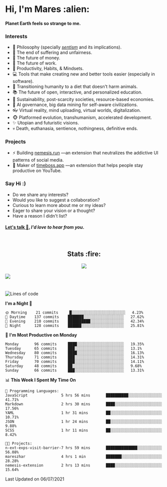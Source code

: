 <h1>Hi, I'm Mares :alien:</h1>

#### Planet Earth feels so strange to me.

### **Interests**

- 🌊 Philosophy (specially [_sentism_][sentismmedium] and its implications).
- 🎯 The end of suffering and unfairness.
- 💸 The future of money.
- 💼 The future of work.
- 🧠 Productivity, Habits, & Mindsets.
- 💻 Tools that make creating new and better tools easier (especially in software).
- 🥗 Transitioning humanity to a diet that doesn't harm animals.
- 📚 The future of open, interactive, and personalized education.
- 🌱 Sustainability, post-scarcity societies, resource-based economies.
- 🤖 AI governance, big data mining for self-aware civilizations.
- 👓 Virtual reality, mind uploading, virtual worlds, digitalization.
- 🐵 Platformed evolution, transhumanism, accelerated development.
- ✨ Utopian and futuristic visions.
- 💀 Death, euthanasia, sentience, nothingness, definitive ends.


### **Projects**

- ⚡ Building [nemesis.run](https://nemesis.run) —an extension that neutralizes the addictive UI patterns of social media.
- 💎 Maker of [timeboss.app](https://timeboss.app) —an extension that helps people stay productive on YouTube.


### **Say Hi :)**

- Do we share any interests?
- Would you like to suggest a collaboration?
- Curious to learn more about me or my ideas?
- Eager to share your vision or a thought?
- Have a reason I didn't list?

#### [Let's talk :wave:.](mailto:mareszhar@gmail.com) _I'd love to hear from you_.

[sentismmedium]: https://medium.com/@mareszhar/born-a-prisoner-a-reflection-about-life-its-struggles-and-a-plan-to-escape-d8566ce9b026

<br>

<h2 align="center">Stats :fire:</h2>

<div align="center">
  <img src="https://github-readme-streak-stats.herokuapp.com?user=mareszhar&theme=black-ice&hide_border=true&stroke=FFFFFF15&ring=DF8FFE&fire=DF8FFE&currStreakLabel=DF8FFE&background=1A232A&currStreakNum=86FFAB&dates=B1AAB3FF">
</div>

<br>

<img src="https://activity-graph.herokuapp.com/graph?username=mareszhar&theme=nord&bg_color=00000000&color=979797&line=DF8FFE&point=00000000&area=true&hide_border=true">

<br>

<h1></h1>

<!--START_SECTION:waka-->
![Lines of code](https://img.shields.io/badge/From%20Hello%20World%20I%27ve%20Written-106909%20lines%20of%20code-blue)

**I'm a Night 🦉** 

```text
🌞 Morning    21 commits     █░░░░░░░░░░░░░░░░░░░░░░░░   4.23% 
🌆 Daytime    137 commits    ███████░░░░░░░░░░░░░░░░░░   27.62% 
🌃 Evening    210 commits    ██████████░░░░░░░░░░░░░░░   42.34% 
🌙 Night      128 commits    ██████░░░░░░░░░░░░░░░░░░░   25.81%

```
📅 **I'm Most Productive on Monday** 

```text
Monday       96 commits     ████░░░░░░░░░░░░░░░░░░░░░   19.35% 
Tuesday      65 commits     ███░░░░░░░░░░░░░░░░░░░░░░   13.1% 
Wednesday    80 commits     ████░░░░░░░░░░░░░░░░░░░░░   16.13% 
Thursday     71 commits     ███░░░░░░░░░░░░░░░░░░░░░░   14.31% 
Friday       70 commits     ███░░░░░░░░░░░░░░░░░░░░░░   14.11% 
Saturday     48 commits     ██░░░░░░░░░░░░░░░░░░░░░░░   9.68% 
Sunday       66 commits     ███░░░░░░░░░░░░░░░░░░░░░░   13.31%

```


📊 **This Week I Spent My Time On** 

```text
💬 Programming Languages: 
JavaScript               5 hrs 56 mins       ██████████░░░░░░░░░░░░░░░   41.71% 
Markdown                 2 hrs 30 mins       ████░░░░░░░░░░░░░░░░░░░░░   17.56% 
YAML                     1 hr 31 mins        ██░░░░░░░░░░░░░░░░░░░░░░░   10.71% 
JSON                     1 hr 24 mins        ██░░░░░░░░░░░░░░░░░░░░░░░   9.88% 
SCSS                     1 hr 11 mins        ██░░░░░░░░░░░░░░░░░░░░░░░   8.42%

🐱‍💻 Projects: 
n-ext-exps-visit-barrier-7 hrs 59 mins       ██████████████░░░░░░░░░░░   56.08% 
mareszhar                4 hrs 1 min         ███████░░░░░░░░░░░░░░░░░░   28.28% 
nemesis-extension        2 hrs 13 mins       ████░░░░░░░░░░░░░░░░░░░░░   15.64%

```


 Last Updated on 06/07/2021
<!--END_SECTION:waka-->

